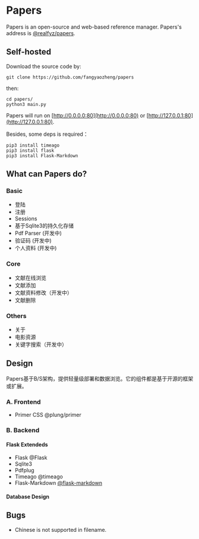 # Papers
Papers is an open-source and web-based reference manager. Papers's address is [@realfyz/papers](https://www.github.com/).

## Self-hosted

Download the source code by:

```shell
git clone https://github.com/fangyaozheng/papers
```

then:

```shell
cd papers/
python3 main.py
```

Papers will run on [http://0.0.0.0:80](http://0.0.0.0:80) or [http://127.0.0.1:80](http://127.0.0.1:80).

Besides, some deps is required：

```shell
pip3 install timeago
pip3 install flask
pip3 install Flask-Markdown
```

## What can Papers do?

### Basic
  - 登陆
  - 注册
  - Sessions
  - 基于Sqlite3的持久化存储
  - Pdf Parser (开发中)
  - 验证码 (开发中)
  - 个人资料 (开发中)
### Core
  - 文献在线浏览
  - 文献添加
  - 文献资料修改（开发中）
  - 文献删除
### Others
  - 关于
  - 电影资源
  - 关键字搜索（开发中）

## Design

Papers基于B/S架构，提供轻量级部署和数据浏览。它的组件都是基于开源的框架或扩展。

### A. Frontend

- Primer CSS @plung/primer

### B. Backend

#### Flask Extendeds

- Flask @Flask
- Sqlite3
- Pdfplug
- Timeago @timeago
- Flask-Markdown [@flask-markdown](https://pythonhosted.org/Flask-Markdown/)

#### Database Design


## Bugs

- Chinese is not supported in filename.
